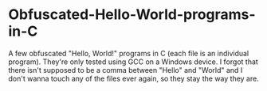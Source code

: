 # Obfuscated-Hello-World-programs-in-C
A few obfuscated "Hello, World!" programs in C (each file is an individual program). They're only tested using GCC on a Windows device. I forgot that there isn't supposed to be a comma between "Hello" and "World" and I don't wanna touch any of the files ever again, so they stay the way they are.
